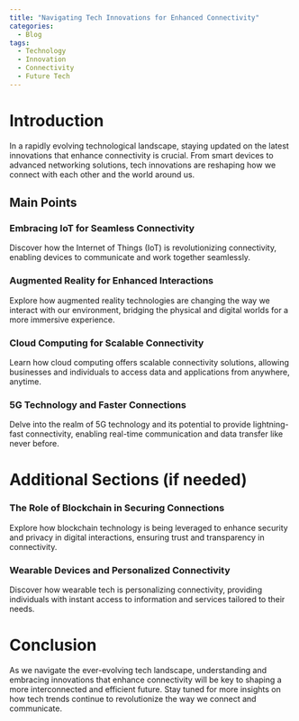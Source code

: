 ```yaml
---
title: "Navigating Tech Innovations for Enhanced Connectivity"
categories:
  - Blog
tags:
  - Technology
  - Innovation
  - Connectivity
  - Future Tech
---
```


# Introduction
In a rapidly evolving technological landscape, staying updated on the latest innovations that enhance connectivity is crucial. From smart devices to advanced networking solutions, tech innovations are reshaping how we connect with each other and the world around us.

## Main Points
### Embracing IoT for Seamless Connectivity
Discover how the Internet of Things (IoT) is revolutionizing connectivity, enabling devices to communicate and work together seamlessly.

### Augmented Reality for Enhanced Interactions
Explore how augmented reality technologies are changing the way we interact with our environment, bridging the physical and digital worlds for a more immersive experience.

### Cloud Computing for Scalable Connectivity
Learn how cloud computing offers scalable connectivity solutions, allowing businesses and individuals to access data and applications from anywhere, anytime.

### 5G Technology and Faster Connections
Delve into the realm of 5G technology and its potential to provide lightning-fast connectivity, enabling real-time communication and data transfer like never before.

# Additional Sections (if needed)
### The Role of Blockchain in Securing Connections
Explore how blockchain technology is being leveraged to enhance security and privacy in digital interactions, ensuring trust and transparency in connectivity.

### Wearable Devices and Personalized Connectivity
Discover how wearable tech is personalizing connectivity, providing individuals with instant access to information and services tailored to their needs.

# Conclusion
As we navigate the ever-evolving tech landscape, understanding and embracing innovations that enhance connectivity will be key to shaping a more interconnected and efficient future. Stay tuned for more insights on how tech trends continue to revolutionize the way we connect and communicate.